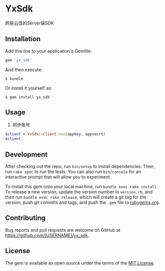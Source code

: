 # YxSdk

网易云信的Server端SDK

## Installation

Add this line to your application's Gemfile:

```ruby
gem 'yx_sdk'
```

And then execute:

    $ bundle

Or install it yourself as:

    $ gem install yx_sdk

## Usage

1. 同步账号

```ruby
$client = YxSdk::Client.new(appkey, appsecrt)
$client.
```

## Development

After checking out the repo, run `bin/setup` to install dependencies. Then, run `rake spec` to run the tests. You can also run `bin/console` for an interactive prompt that will allow you to experiment.

To install this gem onto your local machine, run `bundle exec rake install`. To release a new version, update the version number in `version.rb`, and then run `bundle exec rake release`, which will create a git tag for the version, push git commits and tags, and push the `.gem` file to [rubygems.org](https://rubygems.org).

## Contributing

Bug reports and pull requests are welcome on GitHub at https://github.com/[USERNAME]/yx_sdk.


## License

The gem is available as open source under the terms of the [MIT License](http://opensource.org/licenses/MIT).

